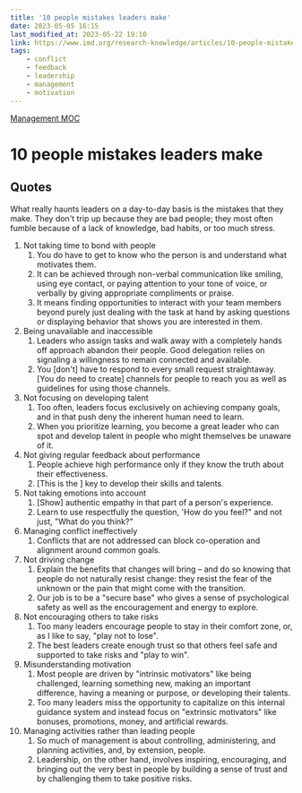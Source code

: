 ```yaml
---
title: '10 people mistakes leaders make'
date: 2023-05-05 16:15
last_modified_at: 2023-05-22 19:10
link: https://www.imd.org/research-knowledge/articles/10-people-mistakes-leaders-make/
tags:
    - conflict
    - feedback
    - leadership
    - management
    - motivation
---
```


[Management MOC](Management%20MOC.md)

# 10 people mistakes leaders make

## Quotes

What really haunts leaders on a day-to-day basis is the mistakes that they make. They don't trip up because they are bad people; they most often fumble because of a lack of knowledge, bad habits, or too much stress.

1. Not taking time to bond with people
    1. You do have to get to know who the person is and understand what motivates them.
    2. It can be achieved through non-verbal communication like smiling, using eye contact, or paying attention to your tone of voice, or verbally by giving appropriate compliments or praise.
    3. It means finding opportunities to interact with your team members beyond purely just dealing with the task at hand by asking questions or displaying behavior that shows you are interested in them.
2. Being unavailable and inaccessible
    1. Leaders who assign tasks and walk away with a completely hands off approach abandon their people. Good delegation relies on signaling a willingness to remain connected and available.
    2. You \[don't\] have to respond to every small request straightaway. \[You do need to create\] channels for people to reach you as well as guidelines for using those channels.
3. Not focusing on developing talent
    1. Too often, leaders focus exclusively on achieving company goals, and in that push deny the inherent human need to learn.
    2. When you prioritize learning, you become a great leader who can spot and develop talent in people who might themselves be unaware of it.
4. Not giving regular feedback about performance
    1. People achieve high performance only if they know the truth about their effectiveness.
    2. \[This is the \] key to develop their skills and talents.
5. Not taking emotions into account
    1. \[Show\] authentic empathy in that part of a person's experience.
    2. Learn to use respectfully the question, 'How do you feel?" and not just, "What do you think?"
6. Managing conflict ineffectively
    1. Conflicts that are not addressed can block co-operation and alignment around common goals.
7. Not driving change
    1. Explain the benefits that changes will bring – and do so knowing that people do not naturally resist change: they resist the fear of the unknown or the pain that might come with the transition.
    2. Our job is to be a "secure base" who gives a sense of psychological safety as well as the encouragement and energy to explore.
8. Not encouraging others to take risks
    1. Too many leaders encourage people to stay in their comfort zone, or, as I like to say, "play not to lose".
    2. The best leaders create enough trust so that others feel safe and supported to take risks and "play to win".
9. Misunderstanding motivation
    1. Most people are driven by "intrinsic motivators" like being challenged, learning something new, making an important difference, having a meaning or purpose, or developing their talents.
    2. Too many leaders miss the opportunity to capitalize on this internal guidance system and instead focus on "extrinsic motivators" like bonuses, promotions, money, and artificial rewards.
10. Managing activities rather than leading people
    1. So much of management is about controlling, administering, and planning activities, and, by extension, people.
    2. Leadership, on the other hand, involves inspiring, encouraging, and bringing out the very best in people by building a sense of trust and by challenging them to take positive risks.
